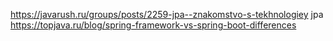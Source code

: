 https://javarush.ru/groups/posts/2259-jpa--znakomstvo-s-tekhnologiey jpa
https://topjava.ru/blog/spring-framework-vs-spring-boot-differences